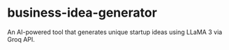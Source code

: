 # business-idea-generator
An AI-powered tool that generates unique startup ideas using LLaMA 3 via Groq API.
